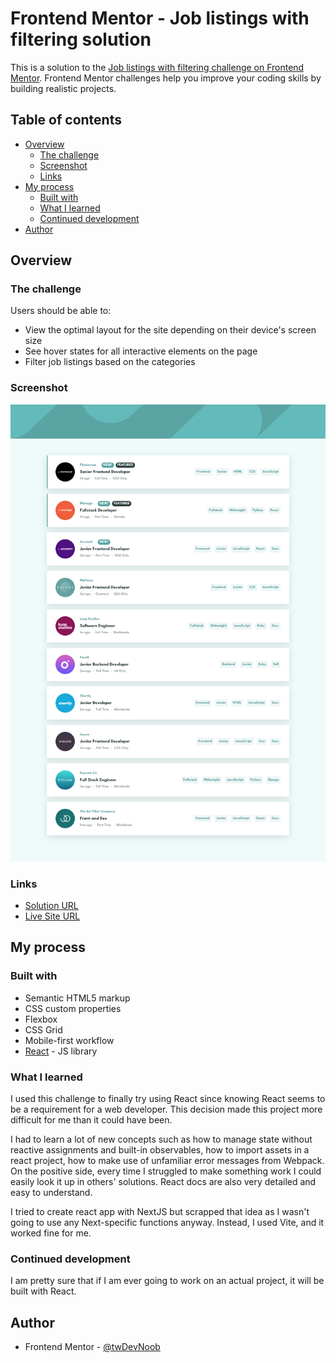 # Frontend Mentor - Job listings with filtering solution

This is a solution to the [Job listings with filtering challenge on Frontend Mentor](https://www.frontendmentor.io/challenges/job-listings-with-filtering-ivstIPCt). Frontend Mentor challenges help you improve your coding skills by building realistic projects.

## Table of contents

-   [Overview](#overview)
    -   [The challenge](#the-challenge)
    -   [Screenshot](#screenshot)
    -   [Links](#links)
-   [My process](#my-process)
    -   [Built with](#built-with)
    -   [What I learned](#what-i-learned)
    -   [Continued development](#continued-development)
-   [Author](#author)

## Overview

### The challenge

Users should be able to:

-   View the optimal layout for the site depending on their device's screen size
-   See hover states for all interactive elements on the page
-   Filter job listings based on the categories

### Screenshot

![](./src/assets/images/screenshot.png)

### Links

-   [Solution URL](https://github.com/c0dehamster/static-job-listings)
-   [Live Site URL](https://static-job-listings-omega-eight.vercel.app/)

## My process

### Built with

-   Semantic HTML5 markup
-   CSS custom properties
-   Flexbox
-   CSS Grid
-   Mobile-first workflow
-   [React](https://reactjs.org/) - JS library

### What I learned

I used this challenge to finally try using React since knowing React seems to be a requirement for a web developer. This decision made this project more difficult for me than it could have been.

I had to learn a lot of new concepts such as how to manage state without reactive assignments and built-in observables, how to import assets in a react project, how to make use of unfamiliar error messages from Webpack. On the positive side, every time I struggled to make something work I could easily look it up in others' solutions. React docs are also very detailed and easy to understand.

I tried to create react app with NextJS but scrapped that idea as I wasn't going to use any Next-specific functions anyway. Instead, I used Vite, and it worked fine for me.

### Continued development

I am pretty sure that if I am ever going to work on an actual project, it will be built with React.

## Author

-   Frontend Mentor - [@twDevNoob](https://www.frontendmentor.io/profile/twDevNoob)
